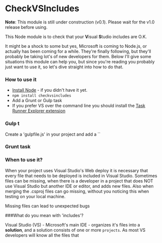 ﻿CheckVSIncludes
===============

**Note**: This module is still under construction (v0.1). Please wait for the v1.0 release before using.

This Node module is to check that your **V**isual **S**tudio includes are O.K.

It might be a shock to some but yes, Microsoft is coming to Node.js, or actually has been coming for a while. They're finally following, but they'll probably be taking lot's of new developers for them. Below I'll give some situations this module can help you, but since you're reading you probably just want to use it, so let's dive straight into how to do that.

### How to use it
- [Install Node](https://nodejs.org) - if you didn't have it yet.
- `npm install checkvsincludes`
- Add a Grunt or Gulp task
- If you prefer VS over the command line you should install the [Task Runner Explorer extension](https://visualstudiogallery.msdn.microsoft.com/8e1b4368-4afb-467a-bc13-9650572db708)

### Gulp t
Create a 'gulpfile.js' in your project and add a 
``

### Grunt task

### When to use it?
When your project uses Visual Studio's Web deploy it is necessary that every file that needs to be deployed is included in Visual Studio.
Sometimes files can be missing, when there is a developer in a project that does NOT use Visual Studio but another IDE or editor, and adds new files.
Also when merging the .csproj files can go missing, without you noticing this when testing on your local machine.

Missing files can lead to unexpected bugs

###What do you mean with 'includes'?

Visual Studio (VS) - Microsoft's main IDE - organizes it's files into a **solution**, and a solution consists of one or more `projects`. As most VS developers will know all the files that


